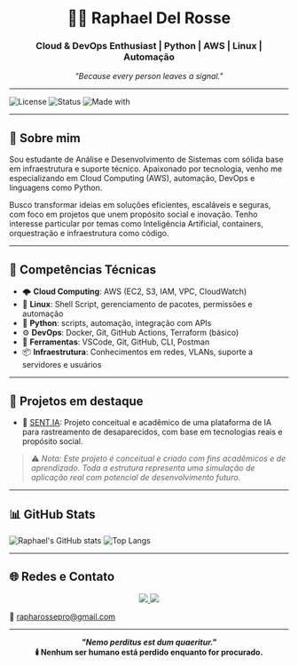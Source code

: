 
<h1 align="center">👨‍💻 Raphael Del Rosse</h1>
<h3 align="center">Cloud & DevOps Enthusiast | Python | AWS | Linux | Automação</h3>

<p align="center"><em>"Because every person leaves a signal."</em></p>

---

![License](https://img.shields.io/badge/license-MIT-blue.svg)
![Status](https://img.shields.io/badge/status-In%20Development-yellow)
![Made with](https://img.shields.io/badge/made%20with-%E2%9D%A4%20by%20Raphael%20Del%20Rosse-blueviolet)

---

## 👋 Sobre mim

Sou estudante de Análise e Desenvolvimento de Sistemas com sólida base em infraestrutura e suporte técnico. Apaixonado por tecnologia, venho me especializando em Cloud Computing (AWS), automação, DevOps e linguagens como Python.

Busco transformar ideias em soluções eficientes, escaláveis e seguras, com foco em projetos que unem propósito social e inovação. Tenho interesse particular por temas como Inteligência Artificial, containers, orquestração e infraestrutura como código.

---

## 🧠 Competências Técnicas

- 🌩️ **Cloud Computing**: AWS (EC2, S3, IAM, VPC, CloudWatch)
- 🐧 **Linux**: Shell Script, gerenciamento de pacotes, permissões e automação
- 🐍 **Python**: scripts, automação, integração com APIs
- ⚙️ **DevOps**: Docker, Git, GitHub Actions, Terraform (básico)
- 🧰 **Ferramentas**: VSCode, Git, GitHub, CLI, Postman
- 📦 **Infraestrutura**: Conhecimentos em redes, VLANs, suporte a servidores e usuários

---

## 🚀 Projetos em destaque

- 🔭 [SENT.IA](https://github.com/rapharossepro/sentia-intelligent-alert-system): Projeto conceitual e acadêmico de uma plataforma de IA para rastreamento de desaparecidos, com base em tecnologias reais e propósito social.

> ⚠️ *Nota: Este projeto é conceitual e criado com fins acadêmicos e de aprendizado. Toda a estrutura representa uma simulação de aplicação real com potencial de desenvolvimento futuro.*

---

## 📊 GitHub Stats

![Raphael's GitHub stats](https://github-readme-stats.vercel.app/api?username=rapharossepro&show_icons=true&theme=radical)
![Top Langs](https://github-readme-stats.vercel.app/api/top-langs/?username=rapharossepro&layout=compact&theme=radical)

---

## 🌐 Redes e Contato

<p align="center">
  <a href="https://www.linkedin.com/in/raphaeldelrosse/">
    <img src="https://img.shields.io/badge/LinkedIn-blue?style=for-the-badge&logo=linkedin" />
  </a>
  <a href="https://www.instagram.com/rapharosse/">
    <img src="https://img.shields.io/badge/Instagram-E4405F?style=for-the-badge&logo=instagram&logoColor=white" />
  </a>
</p>

📧 rapharossepro@gmail.com

---

<p align="center"><strong><em>"Nemo perditus est dum quaeritur."</em><br>🕯️ Nenhum ser humano está perdido enquanto for procurado.</strong></p>
